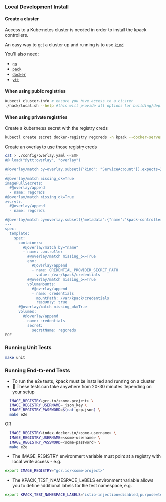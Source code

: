 ### Local Development Install

#### Create a cluster

Access to a Kubernetes cluster is needed in order to install the kpack controllers.

An easy way to get a cluster up and running is to use [`kind`](https://kind.sigs.k8s.io/docs/user/quick-start/).

You'll also need:
* [`go`](https://go.dev/doc/install)
* [`pack`](https://buildpacks.io/docs/tools/pack/)
* [`docker`](https://docs.docker.com/get-docker/)
* [`ytt`](https://carvel.dev/ytt/docs/v0.44.0/install/)

#### When using public registries

```bash
kubectl cluster-info # ensure you have access to a cluster
./hack/local.sh --help #this will provide all options for building/deploying kpack
```

#### When using private registries

Create a kubernetes secret with the registry creds

```bash
kubectl create secret docker-registry regcreds -n kpack --docker-server=gcr.io/<some-project> --docker-username=_json_key --docker-password="$(cat gcp.json)"
```

Create an overlay to use those registry creds

```bash
cat > ./config/overlay.yaml <<EOF
#@ load("@ytt:overlay", "overlay")

#@overlay/match by=overlay.subset({"kind": "ServiceAccount"}),expects=2
---
#@overlay/match missing_ok=True
imagePullSecrets:
  #@overlay/append
  - name: regcreds
#@overlay/match missing_ok=True
secrets:
  #@overlay/append
  - name: regcreds

#@overlay/match by=overlay.subset({"metadata":{"name":"kpack-controller"}, "kind": "Deployment"})
---
spec:
  template:
    spec:
      containers:
        #@overlay/match by="name"
        - name: controller
          #@overlay/match missing_ok=True
          env:
            #@overlay/append
            - name: CREDENTIAL_PROVIDER_SECRET_PATH
              value: /var/kpack/credentials
          #@overlay/match missing_ok=True
          volumeMounts:
            #@overlay/append
            - name: credentials
              mountPath: /var/kpack/credentials
              readOnly: true
      #@overlay/match missing_ok=True
      volumes:
        #@overlay/append
        - name: credentials
          secret:
            secretName: regcreds
EOF
```

### Running Unit Tests

```bash
make unit
```

### Running End-to-end Tests

* To run the e2e tests, kpack must be installed and running on a cluster
* 🍿 These tests can take anywhere from 20-30 minutes depending on your setup

```bash
  IMAGE_REGISTRY=gcr.io/<some-project> \
  IMAGE_REGISTRY_USERNAME=_json_key \
  IMAGE_REGISTRY_PASSWORD=$(cat gcp.json) \
  make e2e
```

OR

```bash
  IMAGE_REGISTRY=index.docker.io/<some-username> \
  IMAGE_REGISTRY_USERNAME=<some-username> \
  IMAGE_REGISTRY_PASSWORD=<some-password> \
  make e2e
```

* The IMAGE_REGISTRY environment variable must point at a registry with local write access - e.g.

```bash
export IMAGE_REGISTRY="gcr.io/<some-project>"
```

* The KPACK_TEST_NAMESPACE_LABELS environment variable allows you to define additional labels for the test namespace, e.g.

```bash
export KPACK_TEST_NAMESPACE_LABELS="istio-injection=disabled,purpose=test"
```
